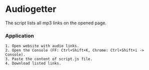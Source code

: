 # Audiogetter
The script lists all mp3 links on the opened page.

### Application
```
1. Open website with audio links.
2. Open the Console (FF: Ctrl+Shift+K, Chrome: Ctrl+Shift+i -> Console).
3. Paste the content of script.js file.
4. Download listed links.
```
